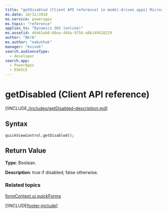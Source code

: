 ```yaml
---
title: "getDisabled (Client API reference) in model-driven apps| MicrosoftDocs"
ms.date: 10/31/2018
ms.service: powerapps
ms.topic: "reference"
applies_to: "Dynamics 365 (online)"
ms.assetid: dda61eb8-68ea-494a-9756-a8b149428229
author: "Nkrb"
ms.author: "nabuthuk"
manager: "kvivek"
search.audienceType: 
  - developer
search.app: 
  - PowerApps
  - D365CE
---
```

# getDisabled (Client API reference)



[!INCLUDE[./includes/getDisabled-description.md](./includes/getDisabled-description.md)]

## Syntax

`quickViewControl.getDisabled();`

## Return Value

**Type**: Boolean.

**Description**: true if disabled; false otherwise. 

### Related topics

[formContext.ui.quickForms](../formContext-ui-quickForms.md)

[!INCLUDE[footer-include](../../../../../includes/footer-banner.md)]